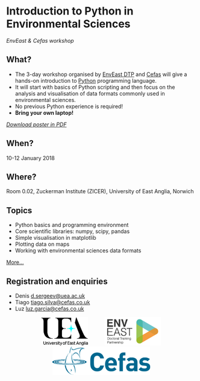 # Introduction to Python in Environmental Sciences
*EnvEast & Cefas workshop*

## What?
* The 3-day workshop organised by [EnvEast DTP](http://www.enveast.ac.uk/) and [Cefas](http://www.cefas.co.uk/) will give a hands-on introduction to [Python](http://www.python.org/) programming language.
* It will start with basics of Python scripting and then focus on the analysis and visualisation of data formats commonly used in environmental sciences.
* No previous Python experience is required!
* **Bring your own laptop!**

*[Download poster in PDF](poster/poster.pdf)*

## When?
10-12 January 2018

## Where?
Room 0.02, Zuckerman Institute (ZICER), University of East Anglia, Norwich

## Topics
* Python basics and programming environment
* Core scientific libraries: numpy, scipy, pandas
* Simple visualisation in matplotlib
* Plotting data on maps
* Working with environmental sciences data formats

[More...](programme.md)

## Registration and enquiries
* Denis [d.sergeev@uea.ac.uk](mailto:d.sergeev@uea.ac.uk)
* Tiago [tiago.silva@cefas.co.uk](mailto:tiago.silva@cefas.co.uk)
* Luz [luz.garcia@cefas.co.uk](mailto:luz.garcia@cefas.co.uk)

<center>
<a href="http://www.uea.ac.uk"><img src="poster/uealogo.png" title="University of East Anglia" style="height:75px;" hspace="20"></a>
<a href="http://www.enveast.ac.uk"><img src="poster/enveast_logo.png" title="EnvEast DTP" style="height:75px;" hspace="20"></a>
<a href="http://www.cefas.co.uk"><img src="poster/cefas_logo.png" title="Cefas" style="height:75px;" hspace="20"></a>
</center>
